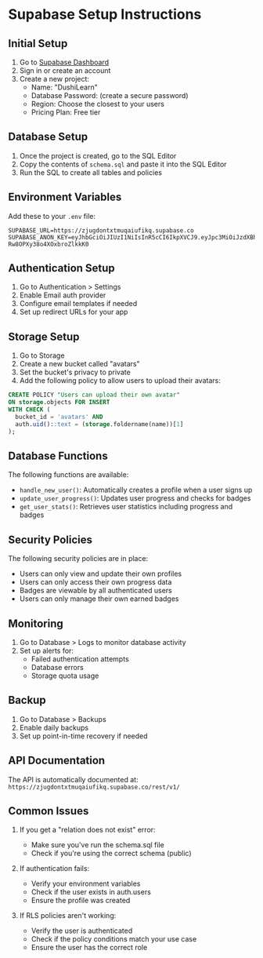 # Supabase Setup Instructions

## Initial Setup

1. Go to [Supabase Dashboard](https://app.supabase.com)
2. Sign in or create an account
3. Create a new project:
   - Name: "DushiLearn"
   - Database Password: (create a secure password)
   - Region: Choose the closest to your users
   - Pricing Plan: Free tier

## Database Setup

1. Once the project is created, go to the SQL Editor
2. Copy the contents of `schema.sql` and paste it into the SQL Editor
3. Run the SQL to create all tables and policies

## Environment Variables

Add these to your `.env` file:

```env
SUPABASE_URL=https://zjugdontxtmuqaiufikq.supabase.co
SUPABASE_ANON_KEY=eyJhbGciOiJIUzI1NiIsInR5cCI6IkpXVCJ9.eyJpc3MiOiJzdXBhYmFzZSIsInJlZiI6InpqdWdkb250eHRtdXFhaXVmaWtxIiwicm9sZSI6ImFub24iLCJpYXQiOjE3NDkyNDI1NzUsImV4cCI6MjA2NDgxODU3NX0.P9vWrMtiKBhPWImHTrx-Rw8OPXy38o4XOxbroZlkkK0
```

## Authentication Setup

1. Go to Authentication > Settings
2. Enable Email auth provider
3. Configure email templates if needed
4. Set up redirect URLs for your app

## Storage Setup

1. Go to Storage
2. Create a new bucket called "avatars"
3. Set the bucket's privacy to private
4. Add the following policy to allow users to upload their avatars:

```sql
CREATE POLICY "Users can upload their own avatar"
ON storage.objects FOR INSERT
WITH CHECK (
  bucket_id = 'avatars' AND
  auth.uid()::text = (storage.foldername(name))[1]
);
```

## Database Functions

The following functions are available:

- `handle_new_user()`: Automatically creates a profile when a user signs up
- `update_user_progress()`: Updates user progress and checks for badges
- `get_user_stats()`: Retrieves user statistics including progress and badges

## Security Policies

The following security policies are in place:

- Users can only view and update their own profiles
- Users can only access their own progress data
- Badges are viewable by all authenticated users
- Users can only manage their own earned badges

## Monitoring

1. Go to Database > Logs to monitor database activity
2. Set up alerts for:
   - Failed authentication attempts
   - Database errors
   - Storage quota usage

## Backup

1. Go to Database > Backups
2. Enable daily backups
3. Set up point-in-time recovery if needed

## API Documentation

The API is automatically documented at:
`https://zjugdontxtmuqaiufikq.supabase.co/rest/v1/`

## Common Issues

1. If you get a "relation does not exist" error:
   - Make sure you've run the schema.sql file
   - Check if you're using the correct schema (public)

2. If authentication fails:
   - Verify your environment variables
   - Check if the user exists in auth.users
   - Ensure the profile was created

3. If RLS policies aren't working:
   - Verify the user is authenticated
   - Check if the policy conditions match your use case
   - Ensure the user has the correct role 